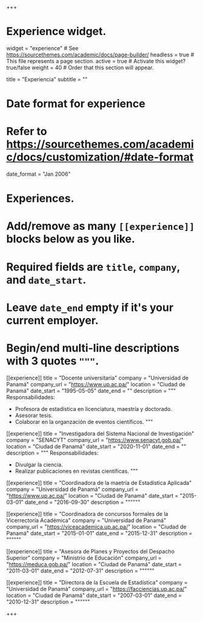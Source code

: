 +++
# Experience widget.
widget = "experience"  # See https://sourcethemes.com/academic/docs/page-builder/
headless = true  # This file represents a page section.
active = true  # Activate this widget? true/false
weight = 40  # Order that this section will appear.

title = "Experiencia"
subtitle = ""

# Date format for experience
#   Refer to https://sourcethemes.com/academic/docs/customization/#date-format
date_format = "Jan 2006"

# Experiences.
#   Add/remove as many `[[experience]]` blocks below as you like.
#   Required fields are `title`, `company`, and `date_start`.
#   Leave `date_end` empty if it's your current employer.
#   Begin/end multi-line descriptions with 3 quotes `"""`.
[[experience]]
  title = "Docente universitaria"
  company = "Universidad de Panamá"
  company_url = "https://www.up.ac.pa/"
  location = "Ciudad de Panamá"
  date_start = "1995-05-05"
  date_end = ""
  description = """
  Responsabilidades:
  
  * Profesora de estadística en licenciatura, maestría y doctorado.
  * Asesorar tesis.
  * Colaborar en la organzación de eventos científicos. 
  """

[[experience]]
  title = "Investigadora del Sistema Nacional de Investigación"
  company = "SENACYT"
  company_url = "https://www.senacyt.gob.pa/"
  location = "Ciudad de Panamá"
  date_start = "2020-11-01"
  date_end = ""
  description = """
  Responsabilidades:
  
  * Divulgar la ciencia.
  * Realizar publicaciones en revistas científicas.
  """
  
[[experience]]
  title = "Coordinadora de la maetría de Estadística Aplicada"
  company = "Universidad de Panamá"
  company_url = "https://www.up.ac.pa/"
  location = "Ciudad de Panamá"
  date_start = "2015-03-01"
  date_end = "2016-09-30"
  description = """"""
  
[[experience]]
  title = "Coordinadora de concursos formales de la Vicerrectoría Académica"
  company = "Universidad de Panamá"
  company_url = "https://viceacademica.up.ac.pa/"
  location = "Ciudad de Panamá"
  date_start = "2015-01-01"
  date_end = "2015-12-31"
  description = """"""
  
[[experience]]
  title = "Asesora de Planes y Proyectos del Despacho Superior"
  company = "Ministrio de Educación"
  company_url = "https://meduca.gob.pa/"
  location = "Ciudad de Panamá"
  date_start = "2011-03-01"
  date_end = "2012-07-31"
  description = """"""

[[experience]]
  title = "Directora de la Escuela de Estadística"
  company = "Universidad de Panamá"
  company_url = "https://facciencias.up.ac.pa/"
  location = "Ciudad de Panamá"
  date_start = "2007-03-01"
  date_end = "2010-12-31"
  description = """"""

+++

